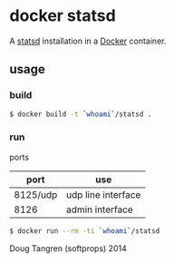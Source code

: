 # docker statsd

A [statsd](https://github.com/etsy/statsd/) installation in a [Docker](https://www.docker.com/) container.

## usage

### build

```bash
$ docker build -t `whoami`/statsd .
```

### run

ports

port     | use
---------|---------
8125/udp | udp line interface
8126     | admin interface

```bash
$ docker run --rm -ti `whoami`/statsd
```

Doug Tangren (softprops) 2014
